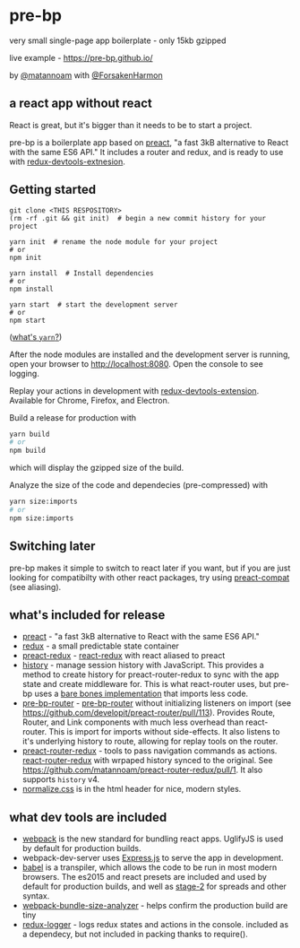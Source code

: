 # pre-bp
very small single-page app boilerplate - only 15kb gzipped

live example - https://pre-bp.github.io/

by [@matannoam](https://github.com/matannoam/)
with [@ForsakenHarmon](https://github.com/ForsakenHarmon)
## a react app without react
React is great, but it's bigger than it needs to be to start a project.

pre-bp is a boilerplate app based on [preact](https://preactjs.com/),
"a fast 3kB alternative to React with the same ES6 API." It includes a router and redux, and is ready to use with [redux-devtools-extnesion](https://github.com/zalmoxisus/redux-devtools-extension).

## Getting started
```Shell
git clone <THIS RESPOSITORY>
(rm -rf .git && git init)  # begin a new commit history for your project

yarn init  # rename the node module for your project
# or
npm init

yarn install  # Install dependencies
# or
npm install

yarn start  # start the development server
# or
npm start
```
([what's `yarn`?](https://yarnpkg.com))

After the node modules are installed and the development server is running, open your browser to [http://localhost:8080](http://localhost:8080). Open the console to see logging.

Replay your actions in development with [redux-devtools-extension](https://github.com/zalmoxisus/redux-devtools-extension).
Available for Chrome, Firefox, and Electron.


Build a release for production with
```zsh
yarn build
# or
npm build
```
which will display the gzipped size of the build.

Analyze the size of the code and dependecies (pre-compressed) with
```zsh
yarn size:imports
# or
npm size:imports
```

## Switching later
pre-bp makes it simple to switch to react later if you want, but if you are
just looking for compatibilty with other react packages, try using
[preact-compat](https://preactjs.com/guide/switching-to-preact) (see aliasing).

## what's included for release
- [preact](https://preactjs.com/) - "a fast 3kB alternative to React with the same ES6 API."
- [redux](http://redux.js.org/) - a small predictable state container
- [preact-redux](https://github.com/developit/preact-redux) - [react-redux](http://redux.js.org/docs/basics/UsageWithReact.html) with react aliased to preact
- [history](https://github.com/mjackson/history) - manage session history with JavaScript. This provides a method to create history for preact-router-redux to sync with the app state and create middleware for. This is what react-router uses, but pre-bp uses a [bare bones implementation](https://github.com/pre-bp/pre-bp/blob/master/src/lib/browserHistory.js) that imports less code.
- [pre-bp-router](https://github.com/matannoam/pre-bp-router) - [pre-bp-router](https://github.com/developit/preact-router) without initializing listeners on import (see https://github.com/developit/preact-router/pull/113). Provides Route, Router, and Link components with much less overhead than react-router. This is import for imports without side-effects. It also listens to it's underlying history to route, allowing for replay tools on the router.
- [preact-router-redux](https://github.com/matannoam/preact-router-redux) - tools to pass navigation commands as actions. [react-router-redux](https://github.com/reactjs/react-router-redux) with wrpaped history synced to the original. See https://github.com/matannoam/preact-router-redux/pull/1. It also supports `history` v4.
- [normalize.css](https://necolas.github.io/normalize.css/) is in the html header for nice, modern styles.

## what dev tools are included
- [webpack](https://webpack.github.io/) is the new standard for bundling
react apps. UglifyJS is used by default for production builds.
- webpack-dev-server uses [Express.js](http://expressjs.com/) to serve the app in development.
- [babel](https://babeljs.io/) is a transpiler, which allows the code to be run in most modern browsers. The es2015 and react presets are included and used by default for production builds, and well as [stage-2](https://git.io/es-next#stage-2) for spreads and other syntax.
- [webpack-bundle-size-analyzer](https://github.com/robertknight/webpack-bundle-size-analyzer) - helps confirm the production build are tiny
- [redux-logger](https://github.com/evgenyrodionov/redux-logger) - logs redux states and actions in the console. included as a dependecy, but not included in
packing thanks to require().
